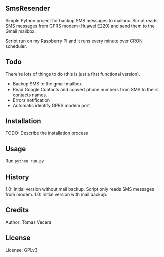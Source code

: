 ## SmsResender

Simple Python project for backup SMS messages to mailbox. Script reads SMS messages from GPRS modem (Huawei E220) and send them to the Gmail mailbox. 

Script run on my Raspberry Pi and it runs every minute over CRON scheduler. 
    
## Todo

There're lots of things to do (this is just a first functional version).

* ~~Backup SMS to the gmail mailbox~~
* Read Google Contacts and convert phone numbers from SMS to theirs contacts names.
* Errors notification
* Automatic identify GPRS modem port

## Installation

TODO: Describe the installation process

## Usage

Run `python run.py`

## History

1.0: Initial version without mail backup. Script only reads SMS messages from modem.
1.0: Initial version with mail backup.

## Credits

Author: Tomas Vecera

## License

License: GPLv3